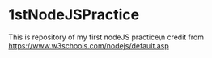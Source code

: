 # 1stNodeJSPractice
This is repository of my first nodeJS practice\n
credit from https://www.w3schools.com/nodejs/default.asp
